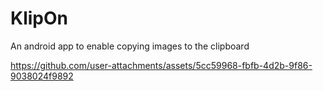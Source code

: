 # KlipOn
An android app to enable copying images to the clipboard

https://github.com/user-attachments/assets/5cc59968-fbfb-4d2b-9f86-9038024f9892
